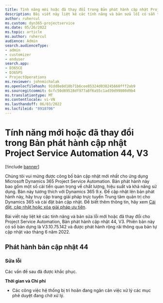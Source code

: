 ```yaml
---
title: Tính năng mới hoặc đã thay đổi trong Bản phát hành cập nhật Project Service Automation 44, V3
description: Bài viết này liệt kê các tính năng và bản sửa lỗi có sẵn trong Microsoft Dynamics 365 Project Service Automation Bản phát hành cập nhật 44, V3.
author: ruhercul
ms.custom: dyn365-projectservice
ms.date: 05/26/2022
ms.topic: article
ms.author: ruhercul
audience: Admin
search.audienceType:
- admin
- customizer
- enduser
search.app:
- D365CE
- D365PS
- ProjectOperations
ms.reviewer: johnmichalak
ms.openlocfilehash: 91dd8e8d18b71b6cee85324d038245660fff2ab9
ms.sourcegitcommit: 6cfc50d89528df977a8f6a55c1ad39d99800d9b4
ms.translationtype: MT
ms.contentlocale: vi-VN
ms.lasthandoff: 06/03/2022
ms.locfileid: "8918706"
---
```

# <a name="whats-new-or-changed-in-project-service-automation-update-release-44-v3"></a>Tính năng mới hoặc đã thay đổi trong Bản phát hành cập nhật Project Service Automation 44, V3

[!include [banner](../includes/psa-now-project-operations.md)]

Chúng tôi vui mừng được công bố bản cập nhật mới nhất cho ứng dụng Microsoft Dynamics 365 Project Service Automation. Bản phát hành này bao gồm một số cải tiến quan trọng về chất lượng, hiệu suất và khả năng sử dụng. Bản này tương thích với Dynamics 365 9.x. Để cập nhật lên bản phát hành này, hãy truy cập trang giải pháp trực tuyến Trung tâm quản trị cho Dynamics 365 và cài đặt bản cập nhật. Để biết thêm thông tin, hãy xem [Cài đặt, cập nhật hoặc xóa giải pháp ưu tiên](/power-platform/admin/install-remove-preferred-solution).

Bài viết này liệt kê các tính năng và bản sửa lỗi mới hoặc đã thay đổi cho Project Service Automation, Bản phát hành cập nhật 44, V3. Phiên bản này có số bản dựng là V3.10.75.142 và được phát hành rộng rãi thông qua bản tự cập nhật vào tháng 6 năm 2022.

## <a name="update-release-44"></a>Phát hành bản cập nhật 44

### <a name="bug-fixes"></a>Sửa lỗi

Các vấn đề sau đã được khắc phục.

**Thời gian và Chi phí**

- Các công việc hệ thống bị trì hoãn đang ngăn cản việc xử lý các mục phê duyệt đang chờ xử lý.
